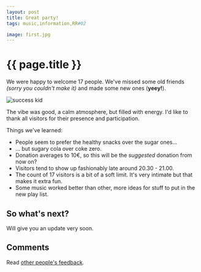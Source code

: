 ```yaml
---
layout: post
title: Great party!
tags: music,information,RR#02

image: first.jpg
---
```


# {{ page.title }}

We were happy to welcome 17 people. We've missed some old friends *(sorry you couldn't make it)* and made some new ones (**yeey!**).

![success kid](http://i.imgur.com/x4Umx5f.jpg) 

The vibe was good, a calm atmosphere, but filled with energy. I'd like to thank all visitors for their presence and participation.

Things we've learned:

 * People seem to prefer the healthy snacks over the sugar ones... 
 * ... but sugary cola over coke zero.
 * Donation averages to 10€, so this will be the *suggested* donation from now on?
 * Visitors tend to show up fashionably late around 20.30 - 21.00.
 * The count of 17 visitors is a bit of a soft limit. It's very intimate but that makes it extra fun. 
 * Some music worked better than other, more ideas for stuff to put in the new play list.
 
## So what's next?
Will give you an update very soon.

## Comments

Read [other people's feedback](http://https://fetlife.com/users/1481316/posts/3776639).